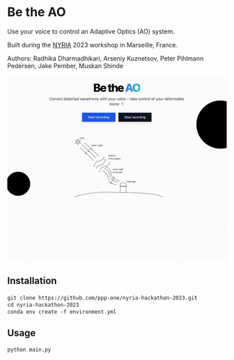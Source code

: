 # Be the AO

Use your voice to control an Adaptive Optics (AO) system.

Built during the [NYRIA](https://nyriastronomy.github.io/index.html) 2023 workshop in Marseille, France.

Authors: Radhika Dharmadhikari, Arseniy Kuznetsov, Peter Pihlmann Pedersen, Jake Pember, Muskan Shinde

![gif](output.gif)

## Installation

```
git clone https://github.com/ppp-one/nyria-hackathon-2023.git
cd nyria-hackathon-2023
conda env create -f environment.yml
```

## Usage

```
python main.py
```

